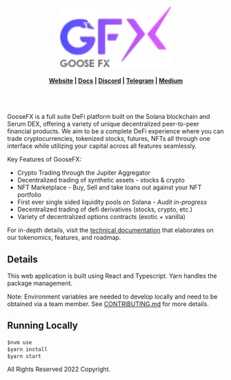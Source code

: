 <div align="center">
  <img height="142" src="https://github.com/GooseFX1/gfx-web-app/blob/dev/public/img/assets/gfx_logo_gradient_lite.svg" />

  <h4>
    <a href="https://goosefx.io">Website</a>
    <span> | </span>
    <a href="https://docs.goosefx.io">Docs</a>
    <span> | </span>
    <a href="https://discord.com/channels/833693973687173121/833742620371058688">Discord</a>
    <span> | </span>
    <a href="https://www.t.me/goosefx">Telegram</a>
    <span> | </span>
    <a href="https://medium.com/goosefx">Medium</a>
  </h4>
  <br />
  <br />
</div>

GooseFX is a full suite DeFi platform built on the Solana blockchain and Serum DEX, offering a variety of unique decentralized peer-to-peer financial products. We aim to be a complete DeFi experience where you can trade cryptocurrencies, tokenized stocks, futures, NFTs all through one interface while utilizing your capital across all features seamlessly.

Key Features of GooseFX:

- Crypto Trading through the Jupiter Aggregator
- Decentralized trading of synthetic assets - stocks & crypto
- NFT Marketplace - Buy, Sell and take loans out against your NFT portfolio
- First ever single sided liquidity pools on Solana - _Audit in-progress_
- Decentralized trading of defi derivatives (stocks, crypto, etc.)
- Variety of decentralized options contracts (exotic + vanilla)

For in-depth details, visit the [technical documentation](https://docs.goosefx.io) that elaborates on our tokenomics, features, and roadmap.

## Details

This web application is built using React and Typescript. Yarn handles the package management.

Note: Environment variables are needed to develop locally and need to be obtained via a team member. See [CONTRIBUTING.md](https://github.com/GooseFX1/gfx-web-app/blob/dev/CONTRIBUTING.md) for more details.

## Running Locally

```
$nvm use
$yarn install
$yarn start
```

All Rights Reserved 2022 Copyright.
